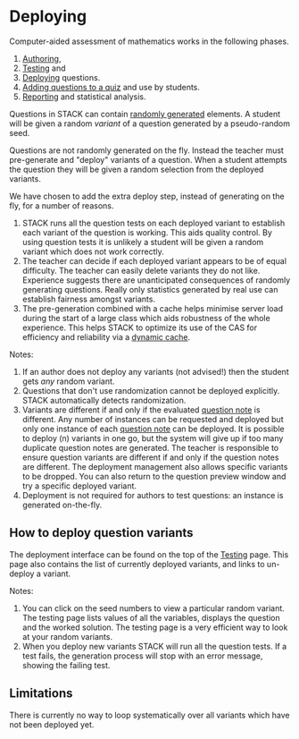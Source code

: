 # Deploying

Computer-aided assessment of mathematics works in the following phases.

1. [Authoring](../Authoring/index.md),
2. [Testing](Testing.md) and
3. [Deploying](Deploying.md) questions.
4. [Adding questions to a quiz](Quiz.md) and use by students.
5. [Reporting](Reporting.md) and statistical analysis.

Questions in STACK can contain [randomly generated](../CAS/Random.md) elements.  A student will be given a random _variant_ of a question generated by a pseudo-random seed.

Questions are not randomly generated on the fly.  Instead the teacher must pre-generate and "deploy" variants of a question.  When a student attempts the question they will be given a random selection from the deployed variants.

We have chosen to add the extra deploy step, instead of generating on the fly, for a number of reasons.

1. STACK runs all the question tests on each deployed variant to establish each variant of the question is working. This aids quality control. By using question tests it is unlikely a student will be given a random variant which does not work correctly.
2. The teacher can decide if each deployed variant appears to be of equal difficulty.  The teacher can easily delete variants they do not like.  Experience suggests there are unanticipated consequences of randomly generating questions.  Really only statistics generated by real use can establish fairness amongst variants.
3. The pre-generation combined with a cache helps minimise server load during the start of a large class which aids robustness of the whole experience.  This helps STACK to optimize its use of the CAS for efficiency and reliability via a [dynamic cache](../Developer/Question_state_caching.md).

Notes:

1. If an author does not deploy any variants (not advised!) then the student gets _any_ random variant.
2. Questions that don't use randomization cannot be deployed explicitly.  STACK automatically detects randomization.
3. Variants are different if and only if the evaluated [question note](Question_note.md) is different. Any number of instances can be requested and deployed but only one instance of each [question note](Question_note.md) can be deployed.  It is possible to deploy \(n\) variants in one go, but the system will give up if too many duplicate question notes are generated.  The teacher is responsible to ensure question variants are different if and only if the question notes are different.  The deployment management also allows specific variants to be dropped.  You can also return to the question preview window and try a specific deployed variant.
4. Deployment is not required for authors to test questions: an instance is generated on-the-fly.

## How to deploy question variants ##

The deployment interface can be found on the top of the [Testing](Testing.md) page.  This page also contains the list of currently deployed variants, and links to un-deploy a variant.

Notes:

1. You can click on the seed numbers to view a particular random variant.  The testing page lists values of all the variables, displays the question and the worked solution.  The testing page is a very efficient way to look at your random variants.
2. When you deploy new variants STACK will run all the question tests.  If a test fails, the generation process will stop with an error message, showing the failing test.


## Limitations ## 

There is currently no way to loop systematically over all variants which have not been deployed yet.
